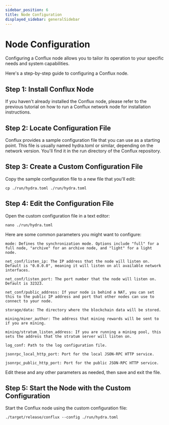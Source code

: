 ```yaml
---
sidebar_position: 6
title: Node Configuration
displayed_sidebar: generalSidebar
---
```


# Node Configuration

Configuring a Conflux node allows you to tailor its operation to your specific needs and system capabilities.

Here's a step-by-step guide to configuring a Conflux node.

## Step 1: Install Conflux Node

If you haven't already installed the Conflux node, please refer to the previous tutorial on how to run a Conflux network node for installation instructions.

## Step 2: Locate Configuration File

Conflux provides a sample configuration file that you can use as a starting point. This file is usually named hydra.toml or similar, depending on the network version. You'll find it in the run directory of the Conflux repository.

## Step 3: Create a Custom Configuration File

Copy the sample configuration file to a new file that you'll edit:
```
cp ./run/hydra.toml ./run/hydra.toml 
```

## Step 4: Edit the Configuration File

Open the custom configuration file in a text editor:
```
nano ./run/hydra.toml 
```

Here are some common parameters you might want to configure:

```
mode: Defines the synchronization mode. Options include "full" for a full node, "archive" for an archive node, and "light" for a light node. 

net_conf/listen_ip: The IP address that the node will listen on. Default is "0.0.0.0", meaning it will listen on all available network interfaces. 

net_conf/listen_port: The port number that the node will listen on. Default is 32323. 

net_conf/public_address: If your node is behind a NAT, you can set this to the public IP address and port that other nodes can use to connect to your node. 

storage/data: The directory where the blockchain data will be stored. 

mining/miner_author: The address that mining rewards will be sent to if you are mining. 

mining/stratum_listen_address: If you are running a mining pool, this sets the address that the stratum server will listen on. 

log_conf: Path to the log configuration file. 

jsonrpc_local_http_port: Port for the local JSON-RPC HTTP service. 

jsonrpc_public_http_port: Port for the public JSON-RPC HTTP service. 

```

Edit these and any other parameters as needed, then save and exit the file.

## Step 5: Start the Node with the Custom Configuration

Start the Conflux node using the custom configuration file:

```
./target/release/conflux --config ./run/hydra.toml 
```
